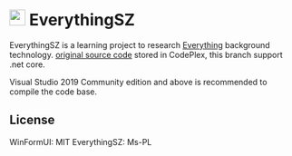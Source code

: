 # <img src="https://raw.githubusercontent.com/yuanrui/EverythingSZ/main/WinFormUI/Resources/app.ico" height="28px"> EverythingSZ
EverythingSZ is a learning project to research [Everything](https://www.voidtools.com/) background technology. [original source code](https://archive.codeplex.com/?p=everythingsz) stored in CodePlex, this branch support .net core.

Visual Studio 2019 Community edition and above is recommended to compile the code base.

## License

WinFormUI: MIT
EverythingSZ: Ms-PL


